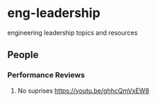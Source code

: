 # eng-leadership

engineering leadership topics and resources

## People

### Performance Reviews

1. No suprises https://youtu.be/ghhcQmVxEW8
